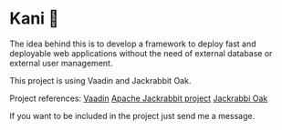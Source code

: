 # Kani :rabbit2:
The idea behind this is to develop a framework to deploy fast and deployable web applications without the need of external database or external user management.

This project is using Vaadin and Jackrabbit Oak.

Project references:
[Vaadin](https://www.vaadin.com)
[Apache Jackrabbit project](http://jackrabbit.apache.org/)
[Jackrabbi Oak](https://jackrabbit.apache.org/oak/docs/)

If you want to be included in the project just send me a message.
